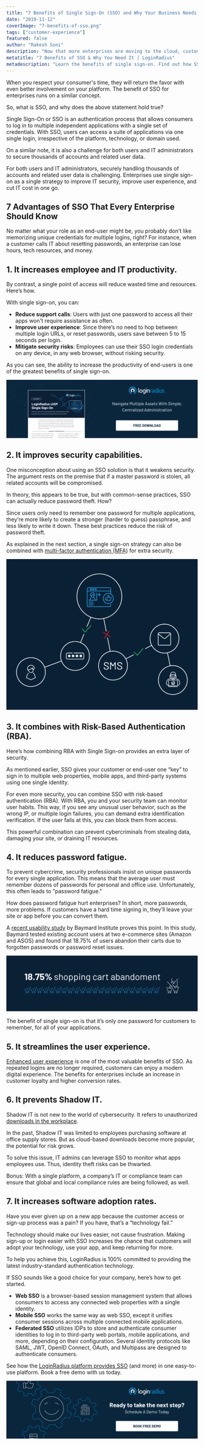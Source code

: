 ```yaml
---
title: "7 Benefits of Single Sign-On (SSO) and Why Your Business Needs It"
date: "2019-11-12"
coverImage: "7-benefits-of-sso.png"
tags: ["customer-experience"]
featured: false 
author: "Rakesh Soni"
description: "Now that more enterprises are moving to the cloud, customers expect seamless access from anywhere, anywhere, and on any computer, to multiple applications. Likewise, as most large corporations have hundreds of touchpoints under different labels, trying to handle them all will strain their IT departments."
metatitle: "7 Benefits of SSO & Why You Need It | LoginRadius"
metadescription: "Learn the benefits of single sign-on. Find out how SSO reduces authentication-related complexities and how will it impact your business and productivity."
---
```


When you respect your consumer's time, they will return the favor with even better involvement on your platform. The benefit of SSO for enterprises runs on a similar concept. 

So, what is SSO, and why does the above statement hold true?

Single Sign-On or SSO is an authentication process that allows consumers to log in to multiple independent applications with a single set of credentials. With SSO, users can access a suite of applications via one single login, irrespective of the platform, technology, or domain used. 

On a similar note, it is also a challenge for both users and IT administrators to secure thousands of accounts and related user data.

For both users and IT administrators, securely handling thousands of accounts and related user data is challenging. Enterprises use single sign-on as a single strategy to improve IT security, improve user experience, and cut IT cost in one go. 


## 7 Advantages of SSO That Every Enterprise Should Know 

No matter what your role as an end-user might be, you probably don’t like memorizing unique credentials for multiple logins, right? For instance, when a customer calls IT about resetting passwords, an enterprise can lose hours, tech resources, and money. 

## **1\. It increases employee and IT productivity.** 

By contrast, a single point of access will reduce wasted time and resources. Here’s how.

With single sign-on, you can: 

- **Reduce support calls**: Users with just one password to access all their apps won't require assistance as often.
- **Improve user experience**: Since there’s no need to hop between multiple login URLs, or reset passwords, users save between 5 to 15 seconds per login. 
- **Mitigate security risks**: Employees can use their SSO login credentials on any device, in any web browser, without risking security.

As you can see, the ability to increase the productivity of end-users is one of the greatest benefits of single sign-on. 

[![](DS-LoginRadius-Single-Sign-on-1024x310.png)](https://www.loginradius.com/resource/loginradius-single-sign-on/)

## **2\. It improves security capabilities.**

One misconception about using an SSO solution is that it weakens security. The argument rests on the premise that if a master password is stolen, all related accounts will be compromised. 

In theory, this appears to be true, but with common-sense practices, SSO can actually reduce password theft. How?

Since users only need to remember one password for multiple applications, they’re more likely to create a stronger (harder to guess) passphrase, and less likely to write it down. These best practices reduce the risk of password theft. 

As explained in the next section, a single sign-on strategy can also be combined with [multi-factor authentication (MFA)](https://www.loginradius.com/blog/2019/06/what-is-multi-factor-authentication/) for extra security.

![Customer uses SSO while Hacker is blocked via Risk-Based Authentication.](hacker-blocked-RBA-graphic-7-Benefits-SSO-1024x805.png)

## **3\. It combines with Risk-Based Authentication (RBA).** 

Here’s how combining RBA with Single Sign-on provides an extra layer of security. 

As mentioned earlier, SSO gives your customer or end-user one “key” to sign in to multiple web properties, mobile apps, and third-party systems using one single identity. 

For even more security, you can combine SSO with risk-based authentication (RBA). With RBA, you and your security team can monitor user habits. This way, if you see any unusual user behavior, such as the wrong IP, or multiple login failures, you can demand extra identification verification. If the user fails at this, you can block them from access. 

This powerful combination can prevent cybercriminals from stealing data, damaging your site, or draining IT resources. 

## **4\. It reduces password fatigue.**

To prevent cybercrime, security professionals insist on unique passwords for every single application. This means that the average user must remember dozens of passwords for personal and office use. Unfortunately, this often leads to "password fatigue." 

How does password fatigue hurt enterprises? In short, more passwords, more problems. If customers have a hard time signing in, they’ll leave your site or app before you can convert them.

A [recent usability study](https://baymard.com/blog/password-requirements-and-password-reset) by Baymard Institute proves this point. In this study, Baymard tested existing account users at two e-commerce sites (Amazon and ASOS) and found that 18.75% of users abandon their carts due to forgotten passwords or password reset issues.  

![ Single Sign-On reduces shopping cart abandonment.](CART-abandonment-7-Benefits-of-Single-Sign-On-V01.03-08-1024x296.png)

The benefit of single sign-on is that it’s only one password for customers to remember, for all of your applications.

## **5\. It streamlines the user experience.**

[Enhanced user experience](https://www.loginradius.com/customer-experience-solutions/) is one of the most valuable benefits of SSO. As repeated logins are no longer required, customers can enjoy a modern digital experience. The benefits for enterprises include an increase in customer loyalty and higher conversion rates.

## **6\. It prevents Shadow IT.**

Shadow IT is not new to the world of cybersecurity. It refers to unauthorized [downloads in the workplace](https://www.csoonline.com/article/3239849/shadow-it-its-not-what-you-think.html).

In the past, Shadow IT was limited to employees purchasing software at office supply stores. But as cloud-based downloads become more popular, the potential for risk grows.

To solve this issue, IT admins can leverage SSO to monitor what apps employees use. Thus, identity theft risks can be thwarted. 

Bonus: With a single platform, a company’s IT or compliance team can ensure that global and local compliance rules are being followed, as well.

## **7\. It increases software adoption rates.**

Have you ever given up on a new app because the customer access or sign-up process was a pain? If you have, that’s a “technology fail.”

Technology should make our lives easier, not cause frustration. Making sign-up or login easier with SSO increases the chance that customers will adopt your technology, use your app, and keep returning for more.

To help you achieve this, LoginRadius is 100% committed to providing the latest industry-standard authentication technology. 

If SSO sounds like a good choice for your company, here’s how to get started. 

*   **Web SSO**  is a browser-based session management system that allows consumers to access any connected web properties with a single identity.
*   **Mobile SSO** works the same way as web SSO, except it unifies consumer sessions across multiple connected mobile applications. 
*   **Federated SSO** utilizes IDPs to store and authenticate consumer identities to log in to third-party web portals, mobile applications, and more, depending on their configuration. Several identity protocols like SAML, JWT, OpenID Connect, OAuth, and Multipass are designed to authenticate consumers. 


See how the [LoginRadius platform provides SSO](https://www.loginradius.com/single-sign-on/) (and more) in one easy-to-use platform. Book a free demo with us today. 

[![book-free-demo-loginradius](Book-Free-Demo-1024x310.png)](https://www.loginradius.com/book-a-demo/)
